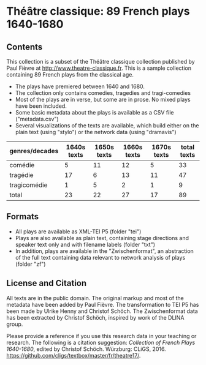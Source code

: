 Théâtre classique: 89 French plays 1640-1680
============================================

## Contents

This collection is a subset of the Théâtre classique collection published by Paul Fièvre at http://www.theatre-classique.fr. This is a sample collection containing 89 French plays from the classical age.

* The plays have premiered between 1640 and 1680.
* The collection only contains comedies, tragedies and tragi-comedies
* Most of the plays are in verse, but some are in prose. No mixed plays have been included.
* Some basic metadata about the plays is available as a CSV file ("metadata.csv") 
* Several visualizations of the texts are available, which build either on the plain text (using "stylo") or the network data (using "dramavis")

|genres/decades| 1640s texts  | 1650s texts | 1660s texts | 1670s texts | total texts  |
|--------------|--------------|-------------|-------------|-------------|--------------|
|comédie       |          5   |        11   |        12   |         5   |         33   |
|tragédie      |         17   |         6   |        13   |        11   |         47   |
|tragicomédie  |          1   |         5   |         2   |         1   |          9   |
|total         |         23   |        22   |        27   |        17   |         89   |


## Formats 

* All plays are available as XML-TEI P5 (folder "tei")
* Plays are also available as plain text, containing stage directions and speaker text only and with filename labels (folder "txt")
* In addition, plays are available in the "Zwischenformat", an abstraction of the full text containing data relevant to network analysis of plays (folder "zf")

## License and Citation

All texts are in the public domain. The original markup and most of the metadata have been added by Paul Fièvre. The transformation to TEI P5 has been made by Ulrike Henny and Christof Schöch. The Zwischenformat data has been extracted by Christof Schöch, inspired by work of the DLINA group. 

Please provide a reference if you use this research data in your teaching or research. The following is a citation suggestion: *Collection of French Plays 1640-1680*, edited by Christof Schöch. Würzburg: CLiGS, 2016. https://github.com/cligs/textbox/master/fr/theatre17/. 



